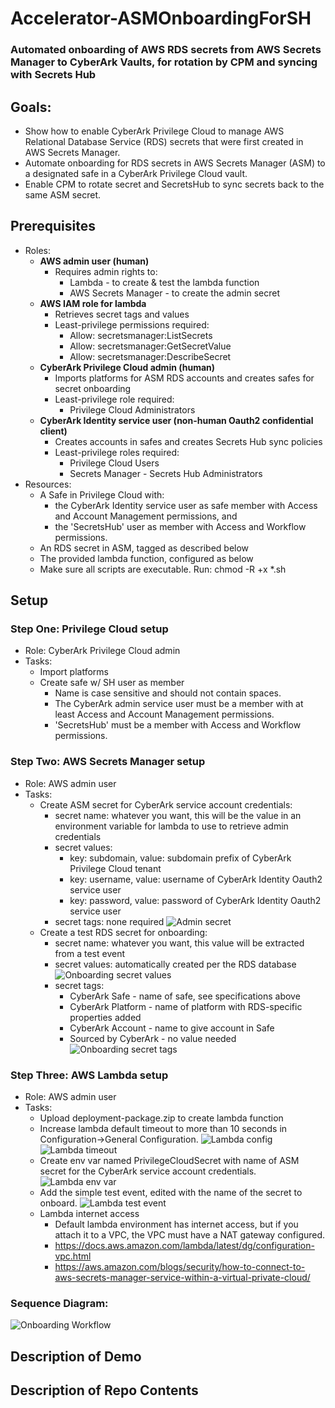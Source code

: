 # Accelerator-ASMOnboardingForSH
### Automated onboarding of AWS RDS secrets from AWS Secrets Manager to CyberArk Vaults, for rotation by CPM and syncing with Secrets Hub

## Goals:
- Show how to enable CyberArk Privilege Cloud to manage AWS Relational Database Service (RDS) secrets that were first created in AWS Secrets Manager.
- Automate onboarding for RDS secrets in AWS Secrets Manager (ASM) to a designated safe in a CyberArk Privilege Cloud vault.
- Enable CPM to rotate secret and SecretsHub to sync secrets back to the same ASM secret.

## Prerequisites
- Roles:
  - **AWS admin user (human)**
    - Requires admin rights to:
      - Lambda - to create & test the lambda function
      - AWS Secrets Manager - to create the admin secret
  - **AWS IAM role for lambda**
    - Retrieves secret tags and values
    - Least-privilege permissions required:
      - Allow: secretsmanager:ListSecrets
      - Allow: secretsmanager:GetSecretValue
      - Allow: secretsmanager:DescribeSecret
  - **CyberArk Privilege Cloud admin (human)**
    - Imports platforms for ASM RDS accounts and creates safes for secret onboarding
    - Least-privilege role required:
      - Privilege Cloud Administrators
  - **CyberArk Identity service user (non-human Oauth2 confidential client)**
    - Creates accounts in safes and creates Secrets Hub sync policies
    - Least-privilege roles required:
      - Privilege Cloud Users
      - Secrets Manager - Secrets Hub Administrators
- Resources:
  - A Safe in Privilege Cloud with:
    - the CyberArk Identity service user as safe member with Access and Account Management permissions, and
    - the 'SecretsHub' user as member with Access and Workflow permissions.
  - An RDS secret in ASM, tagged as described below
  - The provided lambda function, configured as below
  - Make sure all scripts are executable. Run: chmod -R +x *.sh

## Setup
### Step One: Privilege Cloud setup
- Role: CyberArk Privilege Cloud admin
- Tasks:
  - Import platforms
  - Create safe w/ SH user as member
    - Name is case sensitive and should not contain spaces.
    - The CyberArk admin service user must be a member with at least Access and Account Management permissions.
    - 'SecretsHub' must be a member with Access and Workflow permissions.

### Step Two: AWS Secrets Manager setup
- Role: AWS admin user
- Tasks:
  - Create ASM secret for CyberArk service account credentials:
    - secret name: whatever you want, this will be the value in an environment variable for lambda to use to retrieve admin credentials
    - secret values:
      - key: subdomain, value: subdomain prefix of CyberArk Privilege Cloud tenant
      - key: username, value: username of CyberArk Identity Oauth2 service user
      - key: password, value: password of CyberArk Identity Oauth2 service user
    - secret tags: none required
    ![Admin secret](https://github.com/conjurdemos/Accelerator-ASMOnboardingForSH/blob/main/img/admin-secret.png?raw=true)
  - Create a test RDS secret for onboarding:
    - secret name: whatever you want, this value will be extracted from a test event
    - secret values: automatically created per the RDS database
    ![Onboarding secret values](https://github.com/conjurdemos/Accelerator-ASMOnboardingForSH/blob/main/img/rds-values.png?raw=true)
    - secret tags:
      - CyberArk Safe - name of safe, see specifications above
      - CyberArk Platform - name of platform with RDS-specific properties added
      - CyberArk Account - name to give account in Safe
      - Sourced by CyberArk - no value needed
    ![Onboarding secret tags](https://github.com/conjurdemos/Accelerator-ASMOnboardingForSH/blob/main/img/rds-tags.png?raw=true)

### Step Three: AWS Lambda setup
- Role: AWS admin user
- Tasks:
  - Upload deployment-package.zip to create lambda function
  - Increase lambda default timeout to more than 10 seconds in Configuration->General Configuration.
  ![Lambda config](https://github.com/conjurdemos/Accelerator-ASMOnboardingForSH/blob/main/img/lambda-config.png?raw=true)
  ![Lambda timeout](https://github.com/conjurdemos/Accelerator-ASMOnboardingForSH/blob/main/img/lambda-timeout.png?raw=true)
  - Create env var named PrivilegeCloudSecret with name of ASM secret for the CyberArk service account credentials.
  ![Lambda env var](https://github.com/conjurdemos/Accelerator-ASMOnboardingForSH/blob/main/img/lambda-env-vars.png?raw=true)
  - Add the simple test event, edited with the name of the secret to onboard.
  ![Lambda test event](https://github.com/conjurdemos/Accelerator-ASMOnboardingForSH/blob/main/img/test-event.png?raw=true)
  - Lambda internet access
    - Default lambda environment has internet access, but if you attach it to a VPC, the VPC must have a NAT gateway configured.
    - https://docs.aws.amazon.com/lambda/latest/dg/configuration-vpc.html
    - https://aws.amazon.com/blogs/security/how-to-connect-to-aws-secrets-manager-service-within-a-virtual-private-cloud/

### Sequence Diagram:
![Onboarding Workflow](https://github.com/conjurdemos/Accelerator-ASMOnboardingForSH/blob/main/img/Onboarding-Workflow.png?raw=true)

## Description of Demo

## Description of Repo Contents
